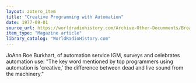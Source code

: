 ```yaml
---
layout: zotero_item
title: "Creative Programming with Automation"
date: 1977-09-01
source_url: https://worldradiohistory.com/Archive-Other-Documments/Broadcast-Programming-Production/Broadcast_Programming_Production_1977_Sept-Oct.pdf
item_type: "Magazine article"
library_catalog: "WorldRadioHistory.com"
---
```


<span class="Z3988" title="url_ver=Z39.88-2004&amp;ctx_ver=Z39.88-2004&amp;rfr_id=info%3Asid%2Fzotero.org%3A2&amp;rft_val_fmt=info%3Aofi%2Ffmt%3Akev%3Amtx%3Adc&amp;rft.type=magazineArticle&amp;rft.title=Creative%20Programming%20with%20Automation&amp;rft.source=Broadcast%20Programming%20and%20Production&amp;rft.description=JoAnn%20Roe%20Burkhart%2C%20of%20automation%20service%20IGM%2C%20surveys%20and%20celebrates%20automation%20use%3A%20%22The%20key%20word%20mentioned%20by%20top%20programmers%20using%20automation%20is%20&apos;creative%2C&apos;%20the%20difference%20between%20dead%20and%20live%20sound%20from%20the%20machinery.%22&amp;rft.identifier=https%3A%2F%2Fworldradiohistory.com%2FArchive-Other-Documments%2FBroadcast-Programming-Production%2FBroadcast_Programming_Production_1977_Sept-Oct.pdf&amp;rft.aufirst=JoAnn%20Roe&amp;rft.aulast=Burkhart&amp;rft.au=JoAnn%20Roe%20Burkhart&amp;rft.date=1977-09&amp;rft.pages=48-54&amp;rft.spage=48&amp;rft.epage=54">
JoAnn Roe Burkhart, of automation service IGM, surveys and celebrates automation use: "The key word mentioned by top programmers using automation is 'creative,' the difference between dead and live sound from the machinery."
</span>
